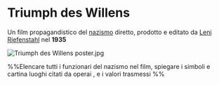 # Triumph des Willens
Un film propagandistico del [nazismo](nazismo.md) diretto, prodotto e editato da [Leni Riefenstahl](Leni%20Riefenstahl.md) nel **1935** 

![Triumph des Willens poster.jpg](https://upload.wikimedia.org/wikipedia/commons/thumb/1/1a/Triumph_des_Willens_poster.jpg/220px-Triumph_des_Willens_poster.jpg)

%%Elencare tutti i funzionari del nazismo nel film, spiegare i simboli e cartina luoghi citati da operai , e i valori trasmessi 
%%